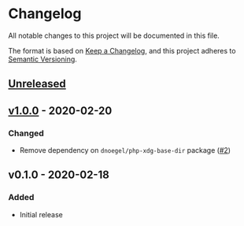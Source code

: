 # Changelog

All notable changes to this project will be documented in this file.

The format is based on [Keep a Changelog](https://keepachangelog.com), and this project adheres to [Semantic Versioning](https://semver.org).

## [Unreleased]

## [v1.0.0] - 2020-02-20

### Changed
- Remove dependency on `dnoegel/php-xdg-base-dir` package ([#2](https://github.com/owenvoke/laravel-xdg/pull/2))

## v0.1.0 - 2020-02-18

### Added
- Initial release

[Unreleased]: https://github.com/owenvoke/laravel-xdg/compare/v1.0.0...master
[v1.0.0]: https://github.com/owenvoke/laravel-xdg/compare/v0.1.0...v1.0.0
